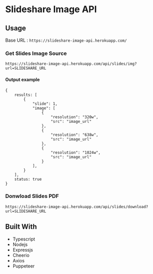 # Slideshare Image API

## Usage

Base URL : `https://slideshare-image-api.herokuapp.com/`

### Get Slides Image Source

``
https://slideshare-image-api.herokuapp.com/api/slides/img?url=SLIDESHARE_URL
``

#### Output example

```get image output
{
    results: [
        {
            "slide": 1,
            "image": [
                {
                    "resolution": "320w",
                    "src": "image_url"
                },
                {
                    "resolution": "638w",
                    "src": "image_url"
                },
                {
                    "resolution": "1024w",
                    "src": "image_url"
                }
            ],
        }
    ],
    status: true
}
```

### Donwload Slides PDF

``
https://slideshare-image-api.herokuapp.com/api/slides/download?url=SLIDESHARE_URL
``

## Built With

* Typescript
* Nodejs
* Expressjs
* Cheerio
* Axios
* Puppeteer
